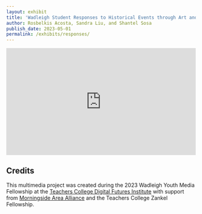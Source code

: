 ```yaml
---
layout: exhibit
title: 'Wadleigh Student Responses to Historical Events through Art and Literature'
author: Rosbelkis Acosta, Sandra Liu, and Shantel Sosa
publish_date: 2023-05-01
permalink: /exhibits/responses/
---
```


<!-- The block below controls the embedded video table -->

<div style="padding:56.25% 0 0 0;position:relative;"><iframe src="https://player.vimeo.com/video/913097420?badge=0&amp;autopause=0&amp;player_id=0&amp;app_id=58479" frameborder="0" allow="autoplay; fullscreen; picture-in-picture" style="position:absolute;top:0;left:0;width:100%;height:100%;" title="Wadleigh120_Response_Captioned"></iframe></div><script src="https://player.vimeo.com/api/player.js"></script>



## Credits

This multimedia project was created during the 2023 Wadleigh Youth Media Fellowship at the [Teachers College Digital Futures Institute](https://www.tc.columbia.edu/digitalfuturesinstitute/) with support from [Morningside Area Alliance](https://morningside-alliance.org/) and the Teachers College Zankel Fellowship. 

